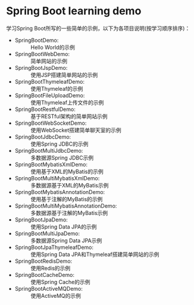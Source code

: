 # Spring Boot learning demo
学习Spring Boot所写的一些简单的示例，以下为各项目说明(按学习顺序排序)：
- SpringBootDemo:  
  &#8195;&#8195;&#8195;Hello World的示例
- SpringBootWebDemo:  
  &#8195;&#8195;&#8195;简单网站的示例
- SpringBootJspDemo:  
  &#8195;&#8195;&#8195;使用JSP搭建简单网站的示例
- SpringBootThymeleafDemo:  
  &#8195;&#8195;&#8195;使用Thymeleaf的示例
- SpringBootFileUploadDemo:  
  &#8195;&#8195;&#8195;使用Thymeleaf上传文件的示例
- SpringBootRestfulDemo:  
  &#8195;&#8195;&#8195;基于RESTful架构的简单网站示例
- SpringBootWebSocketDemo:  
  &#8195;&#8195;&#8195;使用WebSocket搭建简单聊天室的示例
- SpringBootJdbcDemo:  
  &#8195;&#8195;&#8195;使用Spring JDBC的示例
- SpringBootMultiJdbcDemo:  
  &#8195;&#8195;&#8195;多数据源Spring JDBC示例
- SpringBootMybatisXmlDemo:  
  &#8195;&#8195;&#8195;使用基于XML的MyBatis的示例
- SpringBootMultiMybatisXmlDemo:  
  &#8195;&#8195;&#8195;多数据源基于XML的MyBatis示例
- SpringBootMybatisAnnotationDemo:  
  &#8195;&#8195;&#8195;使用基于注解的MyBatis的示例
- SpringBootMultiMybatisAnnotationDemo:  
  &#8195;&#8195;&#8195;多数据源基于注解的MyBatis示例
- SpringBootJpaDemo:  
  &#8195;&#8195;&#8195;使用Spring Data JPA的示例
- SpringBootMultiJpaDemo:  
  &#8195;&#8195;&#8195;多数据源Spring Data JPA示例
- SpringBootJpaThymeleafDemo:  
  &#8195;&#8195;&#8195;使用Spring Data JPA和Thymeleaf搭建简单网站的示例
- SpringBootRedisDemo:  
  &#8195;&#8195;&#8195;使用Redis的示例
- SpringBootCacheDemo:  
  &#8195;&#8195;&#8195;使用Spring Cache的示例
- SpringBootActiveMQDemo:  
  &#8195;&#8195;&#8195;使用ActiveMQ的示例
